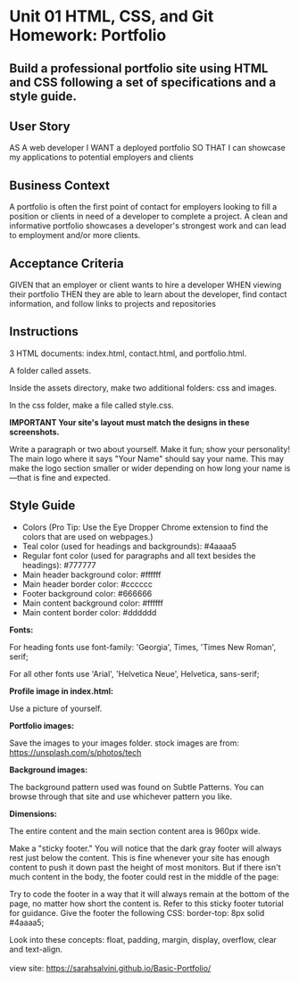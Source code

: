 <h1>Unit 01 HTML, CSS, and Git Homework: Portfolio</h1>
<h2>Build a professional portfolio site using HTML and CSS following a set of specifications and a style guide.</h2>

<h2>User Story</h2>
AS A web developer
I WANT a deployed portfolio
SO THAT I can showcase my applications to potential employers and clients

<h2>Business Context</h2>
A portfolio is often the first point of contact for employers looking to fill a position or clients in need of a developer to complete a project. A clean and informative portfolio showcases a developer's strongest work and can lead to employment and/or more clients.

<h2>Acceptance Criteria</h2>
GIVEN that an employer or client wants to hire a developer
WHEN viewing their portfolio
THEN they are able to learn about the developer, find contact information, and follow links to projects and repositories

<h2>Instructions</h2>

3 HTML documents: index.html, contact.html, and portfolio.html.

A folder called assets.

Inside the assets directory, make two additional folders: css and images.

In the css folder, make a file called style.css.


<b>IMPORTANT Your site's layout must match the designs in these screenshots.</b>



Write a paragraph or two about yourself. Make it fun; show your personality!
The main logo where it says "Your Name" should say your name. This may make the logo section smaller or wider depending on how long your name is—that is fine and expected.


<h2>Style Guide</h2>

<ul>
<li>Colors (Pro Tip: Use the Eye Dropper Chrome extension to find the colors that are used on webpages.)</li>

<li>Teal color (used for headings and backgrounds): #4aaaa5</li>

<li>Regular font color (used for paragraphs and all text besides the headings): #777777</li>

<li>Main header background color: #ffffff</li>

<li>Main header border color: #cccccc</li>
  
<li>Footer background color: #666666</li>

<li>Main content background color: #ffffff</li>

<li>Main content border color: #dddddd</li>
</ul> 



<b>Fonts:</b>

For heading fonts use font-family: 'Georgia', Times, 'Times New Roman', serif;

For all other fonts use 'Arial', 'Helvetica Neue', Helvetica, sans-serif;




<b>Profile image in index.html:</b>

Use a picture of yourself.



<b>Portfolio images:</b>

Save the images to your images folder.
stock images are from: https://unsplash.com/s/photos/tech


<b>Background images:</b>

The background pattern used was found on Subtle Patterns. You can browse through that site and use whichever pattern you like.



<b>Dimensions:</b>

The entire content and the main section content area is 960px wide.




Make a "sticky footer." You will notice that the dark gray footer will always rest just below the content. This is fine whenever your site has enough content to push it down past the height of most monitors. But if there isn't much content in the body, the footer could rest in the middle of the page:

Try to code the footer in a way that it will always remain at the bottom of the page, no matter how short the content is. Refer to this sticky footer tutorial for guidance.
Give the footer the following CSS: border-top: 8px solid #4aaaa5;




Look into these concepts: float, padding, margin, display, overflow, clear and text-align.
<br>
<br>
view site: https://sarahsalvini.github.io/Basic-Portfolio/

